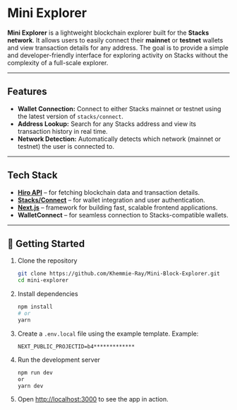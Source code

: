 # Mini Explorer

**Mini Explorer** is a lightweight blockchain explorer built for the **Stacks network**.
It allows users to easily connect their **mainnet** or **testnet** wallets and view transaction details for any address.
The goal is to provide a simple and developer-friendly interface for exploring activity on Stacks without the complexity of a full-scale explorer.

---

## Features

* **Wallet Connection:** Connect to either Stacks mainnet or testnet using the latest version of `stacks/connect`.
* **Address Lookup:** Search for any Stacks address and view its transaction history in real time.
* **Network Detection:** Automatically detects which network (mainnet or testnet) the user is connected to.

---

## Tech Stack

* **[Hiro API](https://docs.hiro.so/api)** – for fetching blockchain data and transaction details.
* **[Stacks/Connect](https://stacks.js.org/)** – for wallet integration and user authentication.
* **[Next.js](https://nextjs.org/)** – framework for building fast, scalable frontend applications.
* **WalletConnect** – for seamless connection to Stacks-compatible wallets.

---

## 🧩 Getting Started

1. Clone the repository

   ```bash
   git clone https://github.com/Khemmie-Ray/Mini-Block-Explorer.git
   cd mini-explorer
   ```

2. Install dependencies

   ```bash
   npm install
   # or
   yarn 
   ```

3. Create a `.env.local` file using the example template.
   Example:

   ```
   NEXT_PUBLIC_PROJECTID=b4*************
   ```

4. Run the development server

   ```bash
   npm run dev
   or
   yarn dev
   ```

5. Open [http://localhost:3000](http://localhost:3000) to see the app in action.

